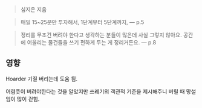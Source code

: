 
> 심지은 지음

> 매일 15~25분만 투자해서, 1단계부터 5단계까지, — p.5

> 정리를 무조건 버려야 한다고 생각하는 분들이 많은데 사실 그렇지 않아요. 공간에 어울리는 물건들을 쓰기 편하게 두는 게 정리거든요. — p.8

## 영향

Hoarder 기질 버리는데 도움 됨.

어렴풋이 버려야한다는 것을 알았지만 쓰레기의 객관적 기준을 제시해주니 버릴 때 망설임이 많이 걷힘.
